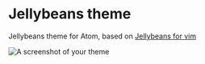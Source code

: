 # Jellybeans theme

Jellybeans theme for Atom, based on [Jellybeans for vim][jellybeans.vim]

![A screenshot of your theme](https://cloud.githubusercontent.com/assets/488556/10905132/96564b46-8218-11e5-9064-1f086ecac4bb.png)

[jellybeans.vim]: https://github.com/nanotech/jellybeans.vim

